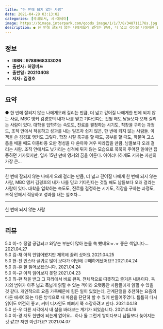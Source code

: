 ```yaml
---
title: "한 번에 되지 않는 사람"
date: 2021-04-28 03:13:02
categories: [국내도서, 시-에세이]
image: https://bimage.interpark.com/goods_image/1/1/7/8/348711178s.jpg
description: ● 한 번에 잘되지 않는 나에게오래 걸리는 만큼, 더 넓고 깊어질 나에게한 번에 되지 않는 사람, MBC 앵커 김경호의 내가 나를 믿고 기다린다는 것뭘 해도 남들보다 오래 걸리는 사람이 있다. 대학을 입학하는 속도도, 진로를 결정하는 시기도, 직장을 구하는 과정도, 조직 안에서 적응하
---
```


## **정보**

- **ISBN : 9788968333026**
- **출판사 : 허밍버드**
- **출판일 : 20210408**
- **저자 : 김경호**

------



## **요약**

●  한 번에 잘되지 않는 나에게오래 걸리는 만큼, 더 넓고 깊어질 나에게한 번에 되지 않는 사람, MBC 앵커 김경호의 내가 나를 믿고 기다린다는 것뭘 해도 남들보다 오래 걸리는 사람이 있다. 대학을 입학하는 속도도, 진로를 결정하는 시기도, 직장을 구하는 과정도, 조직 안에서 적응하고 성과를 내는 일조차 쉽지 않은, 한 번에 되지 않는 사람들. 이 책을 쓴 김경호 앵커도 그렇다. 학창 시절 축구를 할 때도, 공부를 할 때도, 하물며 고스톱을 배울 때도 아등바등 오만 정성을 다 쏟아야 겨우 따라잡을 만큼, 남들보다 오래 걸리는 사람. 조직 안에서도 낯가리는 성격에 튀지 않는 모습으로 묵묵히 주어진 일에만 집중하던 기자였지만, 입사 15년 만에 앵커의 꿈을 이룬다. 아이러니하게도 저자는 자신의 가장 큰...

------

한 번에 잘되지 않는 나에게
오래 걸리는 만큼, 더 넓고 깊어질 나에게
한 번에 되지 않는 사람, MBC 앵커 김경호의 내가 나를 믿고 기다린다는 것뭘 해도 남들보다 오래 걸리는 사람이 있다. 대학을 입학하는 속도도, 진로를 결정하는 시기도, 직장을 구하는 과정도, 조직 안에서 적응하고 성과를 내는 일조차... 

------


한 번에 되지 않는 사람 

------


## **리뷰** 

5.0 이-수 정말 공감되고 와닿는 부분이 많아 눈물 쏙 뺐네요ㅠ.ㅠ 좋은 책입니다... 2021.04.27 <br/>5.0 김-채 아직 안읽어봤지만 제목에 끌려 샀어요 2021.04.25 <br/>5.0 현-진 인스타 글귀로 많이 보다가 이번에 구매하게됐어요!! 2021.04.24 <br/>5.0 김-훈 잘  읽어보겠습니다. 2021.04.24 <br/>5.0 이-규 아직 읽어보지 못함  2021.04.23 <br/>5.0 최-환 책을 받고 그 자리에서 바로 완독. 전체적으로 따뜻하고 즐거운 내용이다. 독자의 범위가 아주 넓고 폭넓게 읽힐 수 있는 책이라 오랫동안 사람들에게 읽힐 수 있을 것 같다. 개인적으로 요즘 가족때문에 힘든 일이 있었는데, 관계단절을 추천하는 요즘의 다른 에세이와는 다른 방식으로 내 마음을 단단히 할 수 있게 만들어주었다. 틈틈히 다시 읽어도 여전히 좋고, 커버 디자인도 예뻐서 쭉 소장하려고 한다.  2021.04.18 <br/>5.0 신-우 다른 시각에서 내 삶을 바라보는 계기가 되었습니다.  2021.04.16 <br/>5.0 이-경 저도 한번에 되는게 없어요... 하나 둘 그런게 쌓이다보니 남들보다 늦어지는 것 같고! 저만 이런가요? 2021.04.07 <br/>